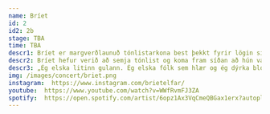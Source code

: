 ```yaml
---
name: Bríet
id: 2
id2: 2b
stage: TBA
time: TBA
descr1: Bríet er margverðlaunuð tónlistarkona best þekkt fyrir lögin sín Esjan, Feimin(n) og Rólegur kúreki. Hún er fjölhæfur hljóðfæraleikari sem skrifar og flytur sín eigin lög, en hún hefur einnig unnið með mörgum tónlistarmönnum í gegnum tíðina. Bríet hefur mestmegnis unnið með lagahöfundinum og upptökustjóranum Pálma Ragnari Ásgeirssyni. Fyrsta breiðskífa Bríetar „Kveðja, Bríet“ var valin besta plata ársins á Íslensku Tónlistarverðlaunum 2021. Sama ár vann hún einnig í flokkunum söngkona ársins og textahöfundur ársins.
descr2: Bríet hefur verið að semja tónlist og koma fram síðan að hún var unglingur. Hún elskar að kanna tilfinningar og nota tónlistina til að tjá þær. Bríet stefnir nú út fyrir landsteinanna, sér í lagi til London.
descr3: „Ég elska litinn gulann. Ég elska fólk sem hlær og ég dýrka blóm. Ég var 17 ára þegar ég gaf út fyrstu smáskífuna (EP) mína og öll tónlistin mín er um ástina á einn eða annan hátt.“
img: /images/concert/briet.png
instagram:  https://www.instagram.com/brietelfar/
youtube:  https://www.youtube.com/watch?v=WWfRvmFJ3ZA
spotify:  https://open.spotify.com/artist/6opz1Ax3VqCmeQBGax1erx?autoplay=true
---
```

